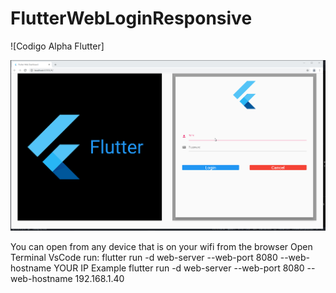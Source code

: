 # FlutterWebLoginResponsive
![Codigo Alpha Flutter]

![alt text](https://github.com/codigoalphacol/FlutterWebLoginResponsive/blob/main/login_responsive_Primer_Fotograma.png)

You can open from any device that is on your wifi from the browser
Open Terminal VsCode run:
flutter run -d web-server --web-port 8080 --web-hostname YOUR IP
Example
flutter run -d web-server --web-port 8080 --web-hostname 192.168.1.40
